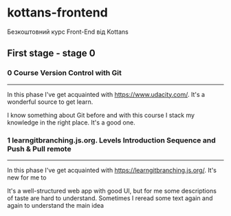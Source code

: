 # kottans-frontend
Безкоштовний курс Front-End від Kottans


## First stage - stage 0



### 0 Course Version Control with Git
<hr />
<p>In this phase I've get acquainted with <a href="https://www.udacity.com/">https://www.udacity.com/</a>. It's a wonderful source to get learn.</p>
<p>I know something about Git before and with this course I stack my knowledge in the right place. It's a good one.</p>

### 1 learngitbranching.js.org. Levels Introduction Sequence and Push & Pull remote
<hr />

<p>In this phase I've get acquainted with <a href="https://learngitbranching.js.org/">https://learngitbranching.js.org/</a>. It's new for me to</p>
<p>It's a well-structured web app with good UI, but for me some descriptions of taste are hard to understand. Sometimes I reread some text again and again to understand the main idea</p>



